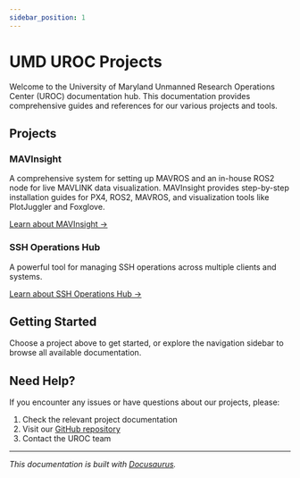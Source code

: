 ```yaml
---
sidebar_position: 1
---
```


# UMD UROC Projects

Welcome to the University of Maryland Unmanned Research Operations Center (UROC) documentation hub. This documentation
provides comprehensive guides and references for our various projects and tools.

## Projects

### MAVInsight

A comprehensive system for setting up MAVROS and an in-house ROS2 node for live MAVLINK data visualization. MAVInsight
provides step-by-step installation guides for PX4, ROS2, MAVROS, and visualization tools like PlotJuggler and Foxglove.

[Learn about MAVInsight →](./MAVInsight/)

### SSH Operations Hub

A powerful tool for managing SSH operations across multiple clients and systems.

[Learn about SSH Operations Hub →](./SSH%20Operations%20Hub/)

## Getting Started

Choose a project above to get started, or explore the navigation sidebar to browse all available documentation.

## Need Help?

If you encounter any issues or have questions about our projects, please:

1. Check the relevant project documentation
2. Visit our [GitHub repository](https://github.com/umd-uroc/docs)
3. Contact the UROC team

---

*This documentation is built with [Docusaurus](https://docusaurus.io/).*
